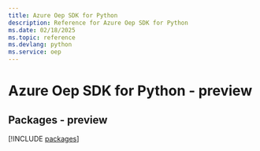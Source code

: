 ```yaml
---
title: Azure Oep SDK for Python
description: Reference for Azure Oep SDK for Python
ms.date: 02/18/2025
ms.topic: reference
ms.devlang: python
ms.service: oep
---
```

# Azure Oep SDK for Python - preview
## Packages - preview
[!INCLUDE [packages](oep-index.md)]